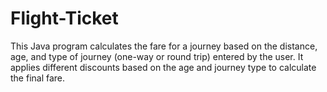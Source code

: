 # Flight-Ticket
This Java program calculates the fare for a journey based on the distance, age, and type of journey (one-way or round trip) entered by the user. It applies different discounts based on the age and journey type to calculate the final fare.
